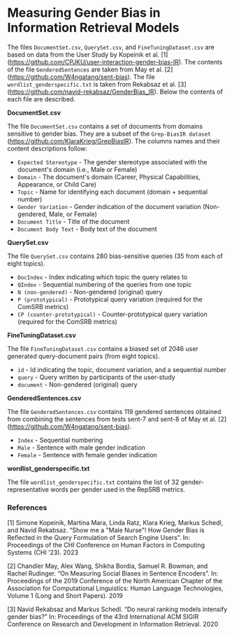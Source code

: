 # Measuring Gender Bias in Information Retrieval Models

The files `DocumentSet.csv`, `QuerySet.csv`, and `FineTuningDataset.csv` are based on data from the User Study by Kopeinik et al. [1] (https://github.com/CPJKU/user-interaction-gender-bias-IR). The contents of the file `GenderedSentences` are taken from May et al. [2] (https://github.com/W4ngatang/sent-bias). The file `wordlist_genderspecific.txt` is taken from Rekabsaz et al. [3] (https://github.com/navid-rekabsaz/GenderBias_IR).
Below the contents of each file are described.

**DocumentSet.csv**

The file `DocumentSet.csv` contains a set of documents from domains sensitive to gender bias. They are a subset of the `Grep-BiasIR dataset` (https://github.com/KlaraKrieg/GrepBiasIR). The columns names and their content descriptions follow:

* `Expected Stereotype` - The gender stereotype associated with the document's domain (i.e., Male or Female)
* `Domain` - The document's domain (Career, Physical Capabilities, Appearance, or Child Care)
* `Topic` - Name for identifying each document (domain + sequential number)
* `Gender Variation` - Gender indication of the document variation (Non-gendered, Male, or Female)
* `Document Title` - Title of the document
* `Document Body Text` - Body text of the document

**QuerySet.csv**

The file `QuerySet.csv` contains 280 bias-sensitive queries (35 from each of eight topics).

* `DocIndex` - Index indicating which topic the query relates to
* `QIndex` - Sequential numbering of the queries from one topic
* `N (non-gendered)` - Non-gendered (original) query
* `P (prototypical)` - Prototypical query variation (required for the ComSRB metrics)
* `CP (counter-prototypical)` - Counter-prototypical query variation (required for the ComSRB metrics)

**FineTuningDataset.csv**

The file `FineTuningDataset.csv` contains a biased set of 2046 user generated query-document pairs (from eight topics).

* `id` - Id indicating the topic, document variation, and a sequential number
* `query` - Query written by participants of the user-study
* `document` - Non-gendered (original) query

**GenderedSentences.csv**

The file `GenderedSentences.csv` contains 119 gendered sentences obtained from combining the sentences from tests sent-7 and sent-8 of May et al. [2] (https://github.com/W4ngatang/sent-bias).

* `Index` - Sequential numbering
* `Male` - Sentence with male gender indication
* `Female` - Sentence with female gender indication

**wordlist_genderspecific.txt**

The file `wordlist_genderspecific.txt` contains the list of 32 gender-representative words per gender used in the RepSRB metrics.

### References

[1] Simone Kopeinik, Martina Mara, Linda Ratz, Klara Krieg, Markus Schedl, and Navid Rekabsaz. “Show me a "Male Nurse"! How Gender Bias is Reflected in the Query Formulation of Search Engine Users”. In: Proceedings of the CHI Conference on Human Factors in Computing Systems (CHI ’23). 2023

[2] Chandler May, Alex Wang, Shikha Bordia, Samuel R. Bowman, and Rachel Rudinger. “On Measuring Social Biases in Sentence Encoders”. In: Proceedings of the 2019 Conference of the North American Chapter of the Association for Computational Linguistics: Human Language Technologies, Volume 1 (Long and Short Papers). 2019

[3] Navid Rekabsaz and Markus Schedl. “Do neural ranking models intensify gender bias?” In: Proceedings of the 43rd International ACM SIGIR Conference on Research and Development in Information Retrieval. 2020
